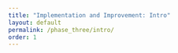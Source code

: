 ```yaml
---
title: "Implementation and Improvement: Intro"
layout: default
permalink: /phase_three/intro/
order: 1
---
```

